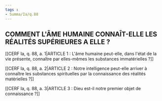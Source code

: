 ```yaml
---
tags : 
- Summa/Ia/q.88
---
```


## COMMENT L'ÂME HUMAINE CONNAÎT-ELLE LES RÉALITÉS SUPÉRIEURES A ELLE ?

[[CERF Ia, q. 88, a. 1|ARTICLE 1 : L'âme humaine peut-elle, dans l'état de la vie présente, connaître par elles-mêmes les substances immatérielles ?]]

[[CERF Ia, q. 88, a. 2|ARTICLE 2 : Notre intelligence peut-elle arriver à connaître les substances spirituelles par la connaissance des réalités matérielles ?]]

[[CERF Ia, q. 88, a. 3|ARTICLE 3 : Dieu est-il notre premier objet de connaissance ?]]

